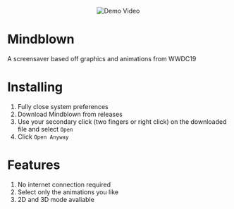 <p align="center">
    <img src="https://github.com/wfltaylor/Mindblown/raw/master/demovideo.gif?raw=true" alt="Demo Video"/>
</p>

# Mindblown
A screensaver based off graphics and animations from WWDC19

# Installing

1. Fully close system preferences
2. Download Mindblown from releases
3. Use your secondary click (two fingers or right click) on the downloaded file and select `Open`
4. Click `Open Anyway`

# Features

1. No internet connection required
2. Select only the animations you like
3. 2D and 3D mode avaliable
